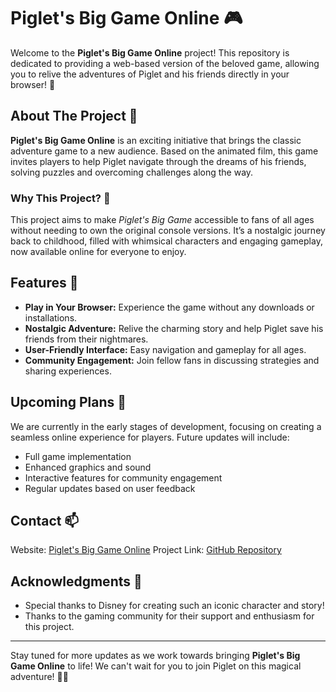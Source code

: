 # Piglet's Big Game Online 🎮

Welcome to the **Piglet's Big Game Online** project! This repository is dedicated to providing a web-based version of the beloved game, allowing you to relive the adventures of Piglet and his friends directly in your browser! 🌟

## About The Project 🐷

**Piglet's Big Game Online** is an exciting initiative that brings the classic adventure game to a new audience. Based on the animated film, this game invites players to help Piglet navigate through the dreams of his friends, solving puzzles and overcoming challenges along the way. 

### Why This Project? 🤔

This project aims to make *Piglet's Big Game* accessible to fans of all ages without needing to own the original console versions. It’s a nostalgic journey back to childhood, filled with whimsical characters and engaging gameplay, now available online for everyone to enjoy.

## Features 🌈

- **Play in Your Browser:** Experience the game without any downloads or installations.
- **Nostalgic Adventure:** Relive the charming story and help Piglet save his friends from their nightmares.
- **User-Friendly Interface:** Easy navigation and gameplay for all ages.
- **Community Engagement:** Join fellow fans in discussing strategies and sharing experiences.

## Upcoming Plans 🚀

We are currently in the early stages of development, focusing on creating a seamless online experience for players. Future updates will include:

- Full game implementation
- Enhanced graphics and sound
- Interactive features for community engagement
- Regular updates based on user feedback

## Contact 📫
Website: [Piglet's Big Game Online](https://pigletsbiggame.net/)
Project Link: [GitHub Repository](https://github.com/MuYiBo/PigletsBigGame)

## Acknowledgments 🙏

- Special thanks to Disney for creating such an iconic character and story!
- Thanks to the gaming community for their support and enthusiasm for this project.

---

Stay tuned for more updates as we work towards bringing **Piglet's Big Game Online** to life! We can't wait for you to join Piglet on this magical adventure! 🐻✨
